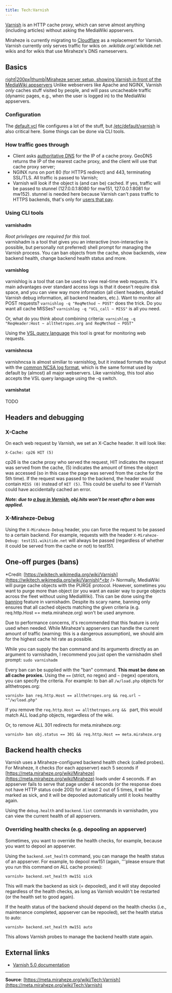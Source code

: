 ```yaml
---
title: Tech:Varnish
---
```


[Varnish](https://meta.miraheze.org/wiki/wikipedia:Varnish_(software)) is an HTTP cache proxy, which can serve almost anything (including articles) without asking the MediaWiki appservers.

Miraheze is currently migrating to [Cloudflare](/tech-docs/techcloudflare.md) as a replacement for Varnish. Varnish currently only serves traffic for wikis on *.wikitide.org/*.wikitide.net wikis and for wikis that use Miraheze's DNS nameservers.

## Basics 

[right|200px|thumb|Miraheze server setup, showing Varnish in front of the MediaWiki appservers](https://meta.miraheze.org/wiki/File:Miraheze_server_setup.png)
Unlike webservers like Apache and NGINX, Varnish *only* caches stuff visited by people, and will pass uncacheable traffic (dynamic pages, e.g., when the user is logged in) to the MediaWiki appservers.

### Configuration 

The [default.vcl](https://github.com/miraheze/puppet/blob/master/modules/varnish/templates/default.vcl) file configures a lot of the stuff, but [/etc/default/varnish](https://github.com/miraheze/puppet/blob/master/modules/varnish/files/varnish/varnish.default) is also critical here. Some things can be done via CLI tools.

### How traffic goes through 

* Client asks [authoritative DNS](/tech-docs/techdns.md) for the IP of a cache proxy. GeoDNS returns the IP of the nearest cache proxy, and the client will use that cache proxy server;
* NGINX runs on port 80 (for HTTPS redirect) and 443, terminating SSL/TLS. All traffic is passed to Varnish;
* Varnish will look if the object is (and can be) cached. If yes, traffic will be passed to stunnel (127.0.0.1:8080 for mw151, 127.0.0.1:8081 for mw152). stunnel is needed here because Varnish can't pass traffic to HTTPS backends, that's only for [users that pay](http://info.varnish-software.com/blog/flying-pigs-and-ssl-varnish-cache-plus).

### Using CLI tools 

#### varnishadm 

*Root privileges are required for this tool.*<br />
varnishadm is a tool that gives you an interactive (non-interactive is possible, but personally not preferred) shell prompt for managing the Varnish process. You can ban objects from the cache, show backends, view backend health, change backend health status and more.

#### varnishlog 

varnishlog is a tool that can be used to view real-time web requests. It's main advantages over standard access logs is that it doesn't require disk space, and you can view way more information (all client headers, detailed Varnish debug information, all backend headers, etc.).
Want to monitor all POST requests? `varnishlog -q "ReqMethod ~ POST"` does the trick. Do you want all cache MISSes? `varnishlog -q "VCL_call ~ MISS"` is all you need.

Or, what do you think about combining criteria: `varnishlog -q "ReqHeader:Host ~ allthetropes.org and ReqMethod ~ POST"`

Using the [VSL query language](https://www.varnish-cache.org/docs/4.0/reference/vsl-query.html) this tool is great for monitoring web requests.

#### varnishncsa 

varnishncsa is almost similiar to varnishlog, but it instead formats the output with the [common NCSA log format](https://en.wikipedia.org/wiki/Common_Log_Format), which is the same format used by default by (almost) all major webservers. Like varnishlog, this tool also accepts the VSL query language using the -q switch.

#### varnishstat 

TODO

## Headers and debugging 

### X-Cache 

On each web request by Varnish, we set an X-Cache header. It will look like:
```
X-Cache: cp26 HIT (5)
```
cp26 is the cache proxy who served the request, HIT indicates the request was served from the cache, (5) indicates the amount of times the object was accessed (so in this case the page was served from the cache for the 5th time). If the request was passed to the backend, the header would contain `MISS (0)` instead of `HIT (5)`. This could be useful to see if Varnish could have accidentally cached an error.

***Note: due to [a bug in Varnish](https://www.varnish-cache.org/trac/ticket/1492), obj.hits won't be reset after a ban was applied.***

### X-Miraheze-Debug 

Using the `X-Miraheze-Debug` header, you can force the request to be passed to a certain backend. For example, requests with the header `X-Miraheze-Debug: test151.wikitide.net` will always be passed (regardless of whether it could be served from the cache or not) to test151.

## One-off purges (bans) 

*Credit: [https://wikitech.wikimedia.org/wiki/Varnish](https://wikitech.wikimedia.org/wiki/Varnish)*<br />
Normally, MediaWiki will purge cache objects with the PURGE protocol. However, sometimes you want to purge more than object (or you want an easier way to purge objects across the fleet without using MediaWiki). This can be done using the [banning](https://www.varnish-cache.org/docs/4.0/users-guide/purging.html#bans) feature in varnishadm. Despite its scary name, banning only ensures that all cached objects matching the given criteria (e.g. req.http.Host == meta.miraheze.org) won't be used anymore.

Due to performance concerns, it's recommended that this feature is only used when needed. While Miraheze's appservers can handle the current amount of traffic (warning: this is a dangerous assumption), we should aim for the highest cache hit rate as possible.

While you can supply the ban command and its arguments directly as an argument to varnishadm, I recommend you just open the varnishadm shell prompt: `sudo varnishadm`

Every ban can be supplied with the "ban" command. **This must be done on all cache proxies.** Using the `==` (strict, no regex) and `~` (regex) operators, you can specify the criteria. For example: to ban all `/w/load.php` objects for allthetropes.org:
```
varnish> ban req.http.Host == allthetropes.org && req.url ~ "^/w/load.php"
```

If you remove the `req.http.Host == allthetropes.org && `&nbsp;part, this would match ALL load.php objects, regardless of the wiki.

Or, to remove ALL 301 redirects for meta.miraheze.org:
```
varnish> ban obj.status == 301 && req.http.Host == meta.miraheze.org
```

## Backend health checks 

Varnish uses a Miraheze-configured backend health check (called probes). For Miraheze, it checks (for each appserver) each 5 seconds if [https://meta.miraheze.org/wiki/Miraheze](https://meta.miraheze.org/wiki/Miraheze) loads under 4 seconds. If an appserver fails to serve that page under 4 seconds (or the response does not have HTTP status code 200) for at least 2 out of 5 times, it will be marked as sick, and it will be depooled automatically until it looks healthy again.

Using the `debug.health` and `backend.list` commands in varnishadm, you can view the current health of all appservers.

### Overriding health checks (e.g. depooling an appserver) 

Sometimes, you want to override the health checks, for example, because you want to depool an appserver.

Using the `backend.set_health` command, you can manage the health status of an appserver. For example, to depool mw151 (again, '''please ensure that you run this command on ALL cache proxies):
```
varnish> backend.set_health mw151 sick
```

This will mark the backend as sick (= depooled), and it will stay depooled regardless of the health checks, as long as Varnish wouldn't be restarted (or the health set to good again).

If the health status of the backend should depend on the health checks (i.e., maintenance completed, appserver can be repooled), set the health status to auto:
```
varnish> backend.set_health mw151 auto
```

This allows Varnish probes to manage the backend health state again.

## External links 

* [Varnish 5.0 documentation](https://www.varnish-cache.org/docs/5.0/)

----
**Source**: [https://meta.miraheze.org/wiki/Tech:Varnish](https://meta.miraheze.org/wiki/Tech:Varnish)